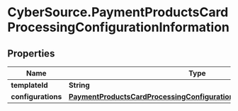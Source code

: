 # CyberSource.PaymentProductsCardProcessingConfigurationInformation

## Properties
Name | Type | Description | Notes
------------ | ------------- | ------------- | -------------
**templateId** | **String** |  | [optional] 
**configurations** | [**PaymentProductsCardProcessingConfigurationInformationConfigurations**](PaymentProductsCardProcessingConfigurationInformationConfigurations.md) |  | [optional] 


